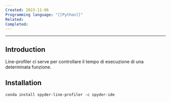 ```yaml
---
Created: 2023-11-06
Programming language: "[[Python]]"
Related: 
Completed:
---
```

---
## Introduction
Line-profiler ci serve per controllare il tempo di esecuzione di una determinata funzione.
## Installation
`conda install spyder-line-profiler -c spyder-ide`

